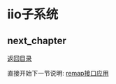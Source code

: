 # iio子系统

## next_chapter

[返回目录](./SUMMARY.md)

直接开始下一节说明: [remap接口应用](./ch03-09.remap_interface.md)
